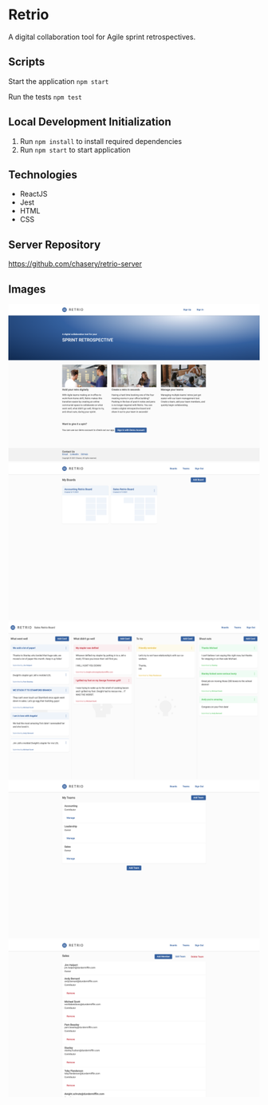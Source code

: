 # Retrio

A digital collaboration tool for Agile sprint retrospectives.

## Scripts

Start the application `npm start`

Run the tests `npm test`

## Local Development Initialization

1. Run `npm install` to install required dependencies
2. Run `npm start` to start application

## Technologies

* ReactJS
* Jest
* HTML
* CSS

## Server Repository
https://github.com/chasery/retrio-server

## Images
![Landing of Retrio](/screenshots/landing.png)
![Retro boards of the teams](/screenshots/boards.png)
![Retro board of the team](/screenshots/retro-board.png)
![Teams view](/screenshots/teams.png)
![Team members view](/screenshots/team-members.png)